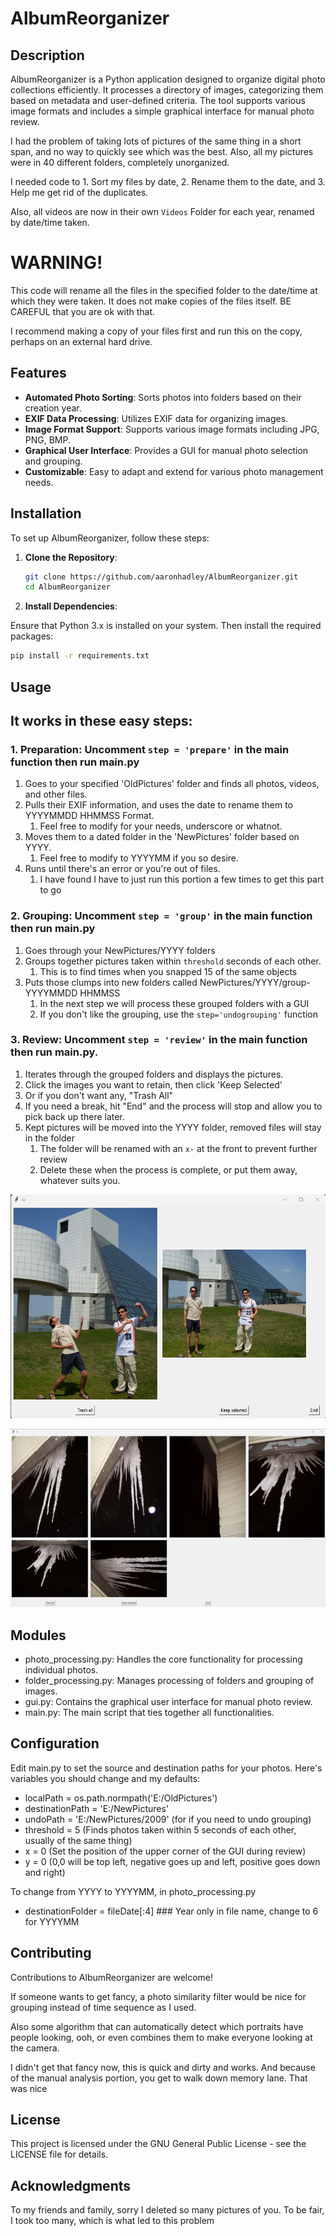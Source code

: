# AlbumReorganizer

## Description
AlbumReorganizer is a Python application designed to organize digital photo collections efficiently. It processes a directory of images, categorizing them based on metadata and user-defined criteria. The tool supports various image formats and includes a simple graphical interface for manual photo review.

I had the problem of taking lots of pictures of the same thing in a short span, and no way to quickly see which was the best. Also, all my pictures were in 40 different folders, completely unorganized.

I  needed code to 1. Sort my files by date, 2. Rename them to the date, and 3. Help me get rid of the duplicates.

Also, all videos are now in their own ```Videos``` Folder for each year, renamed by date/time taken.

# WARNING!

This code will rename all the files in the specified folder to the date/time at which they were taken. It does not make copies of the files itself. BE CAREFUL that you are ok with that.

I recommend making a copy of your files first and run this on the copy, perhaps on an external hard drive.

## Features
- **Automated Photo Sorting**: Sorts photos into folders based on their creation year.
- **EXIF Data Processing**: Utilizes EXIF data for organizing images.
- **Image Format Support**: Supports various image formats including JPG, PNG, BMP.
- **Graphical User Interface**: Provides a GUI for manual photo selection and grouping.
- **Customizable**: Easy to adapt and extend for various photo management needs.

## Installation

To set up AlbumReorganizer, follow these steps:

1. **Clone the Repository**:
   ```bash
   git clone https://github.com/aaronhadley/AlbumReorganizer.git
   cd AlbumReorganizer
   ```

2. **Install Dependencies**:

 Ensure that Python 3.x is installed on your system. Then install the required packages:

   ```bash
   pip install -r requirements.txt
   ```

## Usage

## It works in these easy steps:
### 1. Preparation: Uncomment ```step = 'prepare'``` in the main function then run main.py
   1. Goes to your specified 'OldPictures' folder and finds all photos, videos, and other files.
   2. Pulls their EXIF information, and uses the date to rename them to YYYYMMDD HHMMSS Format.
      1. Feel free to modify for your needs, underscore or whatnot.
   3. Moves them to a dated folder in the 'NewPictures' folder based on YYYY.
      1. Feel free to modify to YYYYMM if you so desire.
   4. Runs until there's an error or you're out of files.
      1. I have found I have to just run this portion a few times to get this part to go

### 2. Grouping: Uncomment ```step = 'group'``` in the main function then run main.py
   1. Goes through your NewPictures/YYYY folders
   2. Groups together pictures taken within ```threshold``` seconds of each other.
      1. This is to find times when you snapped 15 of the same objects
   3. Puts those clumps into new folders called NewPictures/YYYY/group-YYYYMMDD HHMMSS
      1. In the next step we will process these grouped folders with a GUI
      2. If you don't like the grouping, use the ```step='undogrouping'``` function

### 3. Review: Uncomment ```step = 'review'``` in the main function then run main.py.
   1. Iterates through the grouped folders and displays the pictures.
   2. Click the images you want to retain, then click 'Keep Selected'
   3. Or if you don't want any, "Trash All"
   4. If you need a break, hit "End" and the process will stop and allow you to pick back up there later.
   5. Kept pictures will be moved into the YYYY folder, removed files will stay in the folder
      1. The folder will be renamed with an ```x-``` at the front to prevent further review
      2. Delete these when the process is complete, or put them away, whatever suits you.

![ClevelandRocks.png](ClevelandRocks.png)

![TooManyIciclePictures.png](TooManyIciclePictures.png)

## Modules

- photo_processing.py: Handles the core functionality for processing individual photos.
- folder_processing.py: Manages processing of folders and grouping of images.
- gui.py: Contains the graphical user interface for manual photo review.
- main.py: The main script that ties together all functionalities.

## Configuration

Edit main.py to set the source and destination paths for your photos.
Here's variables you should change and my defaults:
- localPath = os.path.normpath('E:/OldPictures')
- destinationPath = 'E:/NewPictures'
- undoPath = 'E:/NewPictures/2009'  (for if you need to undo grouping)
- threshold = 5  (Finds photos taken within 5 seconds of each other, usually of the same thing)
- x = 0  (Set the position of the upper corner of the GUI during review)
- y = 0  (0,0 will be top left, negative goes up and left, positive goes down and right)

To change from YYYY to YYYYMM, in photo_processing.py
- destinationFolder = fileDate[:4]  ### Year only in file name, change to 6 for YYYYMM

## Contributing
Contributions to AlbumReorganizer are welcome!

If someone wants to get fancy, a photo similarity filter would be nice for grouping instead of time sequence as I used.

Also some algorithm that can automatically detect which portraits have people looking, ooh, or even combines them to make everyone looking at the camera.

I didn't get that fancy now, this is quick and dirty and works. And because of the manual analysis portion, you get to walk down memory lane. That was nice


## License
This project is licensed under the GNU General Public License - see the LICENSE file for details.

## Acknowledgments
To my friends and family, sorry I deleted so many pictures of you. To be fair, I took too many, which is what led to this problem


